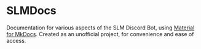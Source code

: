 # SLMDocs
Documentation for various aspects of the SLM Discord Bot, using [Material for MkDocs](https://squidfunk.github.io/mkdocs-material/). Created as an unofficial project, for convenience and ease of access.
